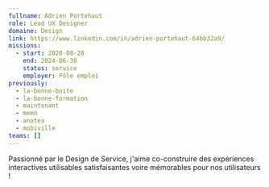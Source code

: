 ```yaml
---
fullname: Adrien Portehaut
role: Lead UX Designer
domaine: Design
link: https://www.linkedin.com/in/adrien-portehaut-64bb32a9/
missions:
  - start: 2020-08-28
    end: 2024-06-30
    status: service
    employer: Pôle emploi
previously:
  - la-bonne-boite
  - la-bonne-formation
  - maintenant
  - memo
  - anotea
  - mobiville
teams: []
---
```

Passionné par le Design de Service, j'aime co-construire des expériences interactives utilisables satisfaisantes voire mémorables pour nos utilisateurs !